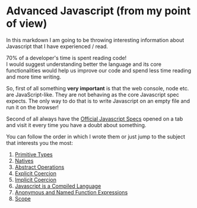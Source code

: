 # Advanced Javascript (from my point of view)

In this markdown I am going to be throwing interesting information about Javascript that I have experienced / read.

70% of a developer's time is spent reading code!  
I would suggest understanding better the language and its core functionalities would help us improve our code and spend less time reading and more time writing.

So, first of all something __very important__ is that the web console, node etc. are JavaScript-like. They are not behaving as the core Javascript spec expects. The only way to do that is to write Javascript on an empty file and run it on the browser!

Second of all always have the [Official Javascript Specs](https://www.ecma-international.org/publications/files/ECMA-ST/Ecma-262.pdf) opened on a tab and visit it every time you have a doubt about something.

You can follow the order in which I wrote them or just jump to the subject that interests you the most:

1. [Primitive Types](primitive-types.md)
2. [Natives](natives.md)
3. [Abstract Operations](abstract-operations.md)
4. [Explicit Coercion](explicit-coercion.md)
5. [Implicit Coercion](implicit-coercion.md)
6. [Javascript is a Compiled Language](javascript-is-a-compiled-language.md)
7. [Anonymous and Named Function Expressions](function-expressions.md)
8. [Scope](scope.md)
